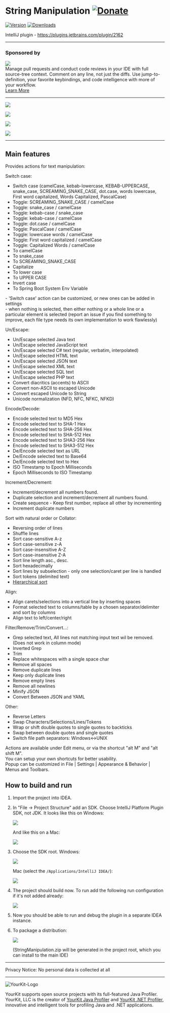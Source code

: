 String Manipulation [![Donate][badge-paypal-img]][badge-paypal]
==================  
[![Version](http://phpstorm.espend.de/badge/2162/version)](https://plugins.jetbrains.com/plugin/2162)
[![Downloads](http://phpstorm.espend.de/badge/2162/downloads)](https://plugins.jetbrains.com/plugin/2162)

IntelliJ plugin - https://plugins.jetbrains.com/plugin/2162

---                    

### Sponsored by

<p><a title="Try CodeStream" href="https://sponsorlink.codestream.com/?utm_source=jbmarket&amp;utm_campaign=vojta_string&amp;utm_medium=banner"><img src="https://alt-images.codestream.com/codestream_logo_vojta_string.png"></a><br>
Manage pull requests and conduct code reviews in your IDE with full source-tree context. Comment on any line, not just the diffs. Use jump-to-definition, your favorite keybindings, and code intelligence with more of your workflow.<br>
<a title="Try CodeStream" href="https://sponsorlink.codestream.com/?utm_source=jbmarket&amp;utm_campaign=vojta_string&amp;utm_medium=banner">Learn More</a></p> 

---    

![](images/case.gif)

![](images/alignCaretsSelections.gif)

![](images/alignCarets.gif)

![](images/alignColumns.gif)


***    

## Main features

Provides actions for text manipulation:

<p>
    <p>
        Switch case:
        <ul>
            <li>Switch case (camelCase, kebab-lowercase, KEBAB-UPPERCASE, snake_case, SCREAMING_SNAKE_CASE, dot.case,
					words lowercase, First word capitalized, Words Capitalized, PascalCase)
            </li>
               <li>Toggle: SCREAMING_SNAKE_CASE / camelCase</li>
               <li>Toggle: snake_case / camelCase</li>
               <li>Toggle: kebab-case / snake_case</li>
               <li>Toggle: kebab-case / camelCase</li>
               <li>Toggle: dot.case / camelCase</li>
               <li>Toggle: PascalCase / camelCase</li>
               <li>Toggle: lowercase words / camelCase</li>
               <li>Toggle: First word capitalized / camelCase</li>
               <li>Toggle: Capitalized Words / camelCase</li>
               <li>To camelCase</li>
               <li>To snake_case</li>
               <li>To SCREAMING_SNAKE_CASE</li>
               <li>Capitalize</li>
               <li>To lower case</li>
            <li>To UPPER CASE</li>
            <li>Invert case</li>
            <li>To Spring Boot System Env Variable</li>
        </ul>
- 'Switch case' action can be customized, or new ones can be added in settings<br>
- when nothing is selected, then either nothing or a whole line or a particular element is selected (report an issue if you find something to improve, each file type needs its own implementation to work flawlessly)</li>
    </p>
    <p>
        Un/Escape:
        <ul>
            <li>Un/Escape selected Java text</li>
            <li>Un/Escape selected JavaScript text</li>
            <li>Un/Escape selected C# text (regular, verbatim, interpolated)</li>
            <li>Un/Escape selected HTML text</li>
            <li>Un/Escape selected JSON text</li>
            <li>Un/Escape selected XML text</li>
            <li>Un/Escape selected SQL text</li>
            <li>Un/Escape selected PHP text</li>
            <li>Convert diacritics (accents) to ASCII</li>
            <li>Convert non-ASCII to escaped Unicode</li>
            <li>Convert escaped Unicode to String</li>
            <li>Unicode normalization (NFD, NFC, NFKC, NFKD)</li>
        </ul>
    </p>
    <p>
        Encode/Decode:
        <ul>
            <li>Encode selected text to MD5 Hex</li>
            <li>Encode selected text to SHA-1 Hex</li>
            <li>Encode selected text to SHA-256 Hex</li>
            <li>Encode selected text to SHA-512 Hex</li>
            <li>Encode selected text to SHA3-256 Hex</li>
            <li>Encode selected text to SHA3-512 Hex</li>
            <li>De/Encode selected text as URL</li>
            <li>De/Encode selected text to Base64</li>           
            <li>De/Encode selected text to Hex</li>
            <li>ISO Timestamp to Epoch Milliseconds</li>
            <li>Epoch Milliseconds to ISO Timestamp</li>
    </ul>
    </p>
    <p>
        Increment/Decrement:
        <ul>
            <li>Increment/decrement all numbers found.</li>
            <li>Duplicate selection and increment/decrement all numbers found.</li>	
            <li>Create sequence - Keep first number, replace all other by incrementing</li>	
            <li>Increment duplicate numbers</li>	
        </ul>
    </p>
    <p>
        Sort with natural order or Collator:
        <ul>
            <li>Reversing order of lines</li>
            <li>Shuffle lines</li>
            <li>Sort case-sensitive A-z</li>
            <li>Sort case-sensitive z-A</li>
            <li>Sort case-insensitive A-Z</li>
            <li>Sort case-insensitive Z-A</li>
            <li>Sort line length asc., desc.</li>
            <li>Sort hexadecimally</li>
            <li>Sort lines by subselection - only one selection/caret per line is handled</li>
            <li>Sort tokens (delimited text)</li>
	    <li><a href="https://github.com/krasa/StringManipulation/wiki/Hierarchical-sort/">Hierarchical sort</a></li>
        </ul>
    </p>
    <p>
        Align:
        <ul>
            <li>Align carets/selections into a vertical line by inserting spaces</li>
            <li>Format selected text to columns/table by a chosen separator/delimiter and sort by columns</li>
            <li>Align text to left/center/right</li>
        </ul>
    </p>
    <p>
        Filter/Remove/Trim/Convert...:
        <ul>
            <li>Grep selected text, All lines not matching input text wil be removed.
                (Does not work in column mode)
            </li>
            <li>Inverted Grep</li>
            <li>Trim</li>
            <li>Replace whitespaces with a single space char</li>
            <li>Remove all spaces</li>
            <li>Remove duplicate lines</li>
            <li>Keep only duplicate lines</li>
            <li>Remove empty lines</li>
            <li>Remove all newlines</li>
            <li>Minify JSON</li>
            <li>Convert Between JSON and YAML</li>
   </ul>
    </p>
    <p>
        Other:
        <ul>
            <li>Reverse Letters</li>
            <li>Swap Characters/Selections/Lines/Tokens</li>
            <li>Wrap or shift double quotes to single quotes to backticks</li>
            <li>Swap between double quotes and single quotes</li>
            <li>Switch file path separators: Windows&lt;-&gt;UNIX</li>
        </ul>
    </p>
    <p>Actions are available under Edit menu, or via the shortcut "alt M" and "alt shift M".
			<br>You can setup your own shortcuts for better usability.
			<br>Popup can be customized in File | Settings | Appearance & Behavior | Menus and Toolbars.
    </p>
</p>


## How to build and run

1. Import the project into IDEA.

2. In "File -> Project Structure" add an SDK. Choose IntelliJ Platform Plugin SDK, not JDK. It looks like this on Windows:

    ![](images/add-plugin-sdk-win.png)

    And like this on a Mac:

    ![](images/add-plugin-sdk-mac.png)

3. Choose the SDK root. Windows:

    ![](images/select-sdk-root-win.png)

   Mac (select the `/Applications/IntelliJ IDEA/`):

   ![](images/select-sdk-root-mac.png)

4. The project should build now. To run add the following run configuration if it's not added already:

   ![](images/run-configuration.png)

5. Now you should be able to run and debug the plugin in a separate IDEA instance.

6. To package a distribution:

   ![](images/deployment.png)
   
   (StringManipulation.zip will be generated in the project root, which you can install to the main IDE)

------

Privacy Notice: No personal data is collected at all

------
![YourKit-Logo](https://www.yourkit.com/images/yklogo.png)

YourKit supports open source projects with its full-featured Java Profiler. YourKit, LLC is the creator
of [YourKit Java Profiler](https://www.yourkit.com/java/profiler/)
and [YourKit .NET Profiler](https://www.yourkit.com/.net/profiler/), innovative and intelligent tools for profiling Java
and .NET applications.


[badge-paypal-img]:       https://img.shields.io/badge/donate-paypal-green.svg
[badge-paypal]:           https://www.paypal.me/VojtechKrasa
